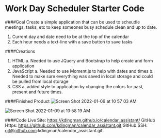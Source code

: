 # Work Day Scheduler Starter Code

####Goal
Create a simple application that can be used to scheudle meetings, tasks, etc to keep someones busy schedule clean and up to date.
  1. Current day and date need to be at the top of the calendar
  2. Each hour needs a text-line with a save button to save tasks

####Creations
1. HTML
  a. Needed to use JQuery and Bootstrap to help create and form application
3. JavaScript
  a. Needed to use Moment.js to help with dates and times
  b. Needed to make sure everything was saved in local storage and could be pulled from local storage
5. CSS
  a. added style to application by changing the colors for past, present and future times. 
  
 ####Finished Product
 ![Screen Shot 2022-01-09 at 10 57 03 AM](https://user-images.githubusercontent.com/93087116/148690435-1f9a812d-0298-4c88-b64f-a5faef4ff344.png)
 
 
![Screen Shot 2022-01-09 at 10 58 19 AM](https://user-images.githubusercontent.com/93087116/148690455-2b3649e8-bf96-4564-b267-2fec5b11638e.png)


####Code
Live Site: https://kdingman.github.io/calendar_assistant/
GitHub Https: https://github.com/kdingman/calendar_assistant.git
GitHub SSH: git@github.com:kdingman/calendar_assistant.git
